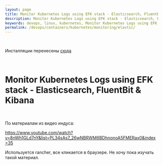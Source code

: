 ```yaml
---
layout: page
title: Monitor Kubernetes Logs using EFK stack - Elasticsearch, FluentBit & Kibana
description: Monitor Kubernetes Logs using EFK stack - Elasticsearch, FluentBit & Kibana
keywords: devops, linux, kubernetes, Monitor Kubernetes Logs using EFK stack - Elasticsearch, FluentBit & Kibana
permalink: /devops/containers/kubernetes/monitoring/elastic/
---
```


<br/>

Инсталляции перенесены [сюда](//kuberops.ru/containers/kubernetes/tools/helm/)

<br/>

# Monitor Kubernetes Logs using EFK stack - Elasticsearch, FluentBit & Kibana

<br/>

По материалам из видео индуса:

https://www.youtube.com/watch?v=8nWh1GLd7nY&list=PL34sAs7_26wNBRWM6BDhnonoA5FMERax0&index=35

Используется rancher, все кликается в браузере. Не хочу пока изучать такой материал.
